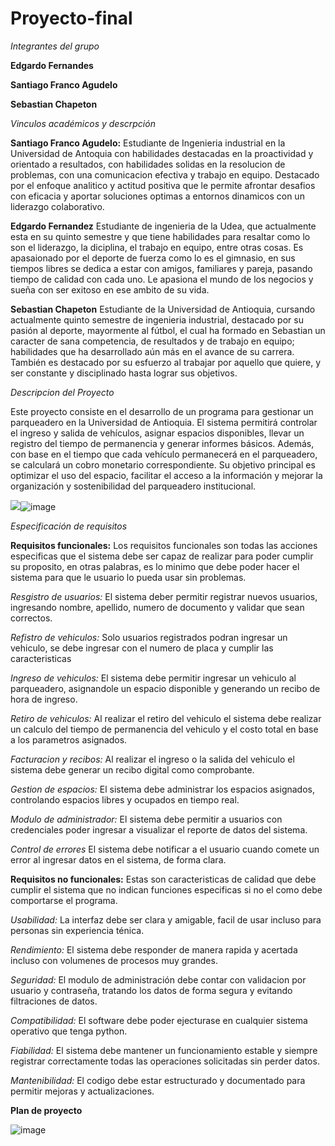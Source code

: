 # Proyecto-final



*Integrantes del grupo*

**Edgardo Fernandes**

**Santiago Franco Agudelo**

**Sebastian Chapeton**

*Vinculos académicos y descrpción*

**Santiago Franco Agudelo:**
Estudiante de Ingenieria industrial en la Universidad de Antoquia con habilidades destacadas en la proactividad y orientado a resultados, con habilidades solidas en la resolucion de problemas, con una comunicacion efectiva y trabajo en equipo. Destacado por el enfoque analitico y actitud positiva que le permite afrontar desafios con eficacia y aportar soluciones optimas a entornos dinamicos con un liderazgo colaborativo. 

**Edgardo Fernandez**
Estudiante de ingenieria de la Udea, que actualmente esta en su quinto semestre y que tiene habilidades para resaltar como lo son el liderazgo, la diciplina, el trabajo en equipo, entre otras cosas. Es apasaionado por el deporte de fuerza como lo es el gimnasio, en sus tiempos libres se dedica a estar con amigos, familiares y pareja, pasando tiempo de calidad con cada uno. Le apasiona el mundo de los negocios y sueña con ser exitoso en ese ambito de su vida.

**Sebastian Chapeton**
Estudiante de la Universidad de Antioquia, cursando actualmente quinto semestre de ingenieria industrial, destacado por su pasión al deporte, mayormente al fútbol, el cual ha formado en Sebastian un caracter de sana competencia, de resultados y de trabajo en equipo; habilidades que ha desarrollado aún más en el avance de su carrera. También es destacado por su esfuerzo al trabajar por aquello que quiere, y ser constante y disciplinado hasta lograr sus objetivos.

*Descripcion del Proyecto*

Este proyecto consiste en el desarrollo de un programa para gestionar un parqueadero en la Universidad de Antioquia. El sistema permitirá controlar el ingreso y salida de vehículos, asignar espacios disponibles, llevar un registro del tiempo de permanencia y generar informes básicos. Además, con base en el tiempo que cada vehículo permanecerá en el parqueadero, se calculará un cobro monetario correspondiente. Su objetivo principal es optimizar el uso del espacio, facilitar el acceso a la información y mejorar la organización y sostenibilidad del parqueadero institucional.

<img src="https://sdmntprsouthcentralus.oaiusercontent.com/files/00000000-de7c-61f7-a201-4e1072ecce67/raw?se=2025-04-22T19%3A07%3A16Z&amp;sp=r&amp;sv=2024-08-04&amp;sr=b&amp;scid=3817786b-bf89-5b70-918e-0376acbadeb4&amp;skoid=cbbaa726-4a2e-4147-932c-56e6e553f073&amp;sktid=a48cca56-e6da-484e-a814-9c849652bcb3&amp;skt=2025-04-22T05%3A27%3A25Z&amp;ske=2025-04-23T05%3A27%3A25Z&amp;sks=b&amp;skv=2024-08-04&amp;sig=ThtkWcN4iHJxP6%2BV7t9wyDenOfFrK%2BcjI6BvRi8/b3g%3D"/>![image](https://github.com/user-attachments/assets/96380d04-10a6-4b91-8e4b-b853e25ef769)




*Especificación de requisitos* 

**Requisitos funcionales:**
Los requisitos funcionales son todas las acciones especificas que el sistema debe ser capaz de realizar para poder cumplir su proposito, en otras palabras, es lo minimo que debe poder hacer el sistema para que le usuario lo pueda usar sin problemas.

*Resgistro de usuarios:*
El sistema deber permitir registrar nuevos usuarios, ingresando nombre, apellido, numero de documento y validar que sean correctos. 

*Refistro de vehiculos:*
Solo usuarios registrados podran ingresar un vehiculo, se debe ingresar con el numero de placa y cumplir las caracteristicas 

*Ingreso de vehiculos:*
El sistema debe permitir ingresar un vehiculo al parqueadero, asignandole un espacio disponible y generando un recibo de hora de ingreso.

*Retiro de vehiculos:*
Al realizar el retiro del vehiculo el sistema debe realizar un calculo del tiempo de permanencia del vehiculo y el costo total en base a los parametros asignados.

*Facturacion y recibos:*
Al realizar el ingreso o la salida del vehiculo el sistema debe generar un recibo digital como comprobante.

*Gestion de espacios:* 
El sistema debe administrar los espacios asignados, controlando espacios libres y ocupados en tiempo real.

*Modulo de administrador:* 
El sistema debe permitir a usuarios con credenciales poder ingresar a visualizar el reporte de datos del sistema. 

*Control de errores* 
El sistema debe notificar a el usuario cuando comete un error al ingresar datos en el sistema, de forma clara. 

**Requisitos no funcionales:**
Estas son caracteristicas de calidad que debe cumplir el sistema que no indican funciones especificas si no el como debe comportarse el programa. 

*Usabilidad:* 
La interfaz debe ser clara y amigable, facil de usar incluso para personas sin experiencia ténica. 

*Rendimiento:* 
El sistema debe responder de manera rapida y acertada incluso con volumenes de procesos muy grandes. 

*Seguridad:* 
El modulo de administración  debe contar con validacion por usuario y contraseña, tratando los datos de forma segura y evitando filtraciones de datos. 

*Compatibilidad:* 
El software debe poder ejecturase en cualquier sistema operativo que tenga python. 

*Fiabilidad:*
El sistema debe mantener un funcionamiento estable y siempre registrar correctamente todas las operaciones solicitadas sin perder datos.

*Mantenibilidad:* 
El codigo debe estar estructurado y documentado para permitir mejoras y actualizaciones. 

**Plan de proyecto**




![image](https://github.com/user-attachments/assets/2465f451-4cf5-4284-814d-9eec085583c1)






